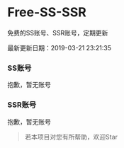 # Free-SS-SSR

免费的SS账号、SSR账号，定期更新

最新更新日期：2019-03-21 23:21:35 

### SS账号

抱歉，暂无账号

### SSR账号

抱歉，暂无账号



> 若本项目对您有所帮助，欢迎Star